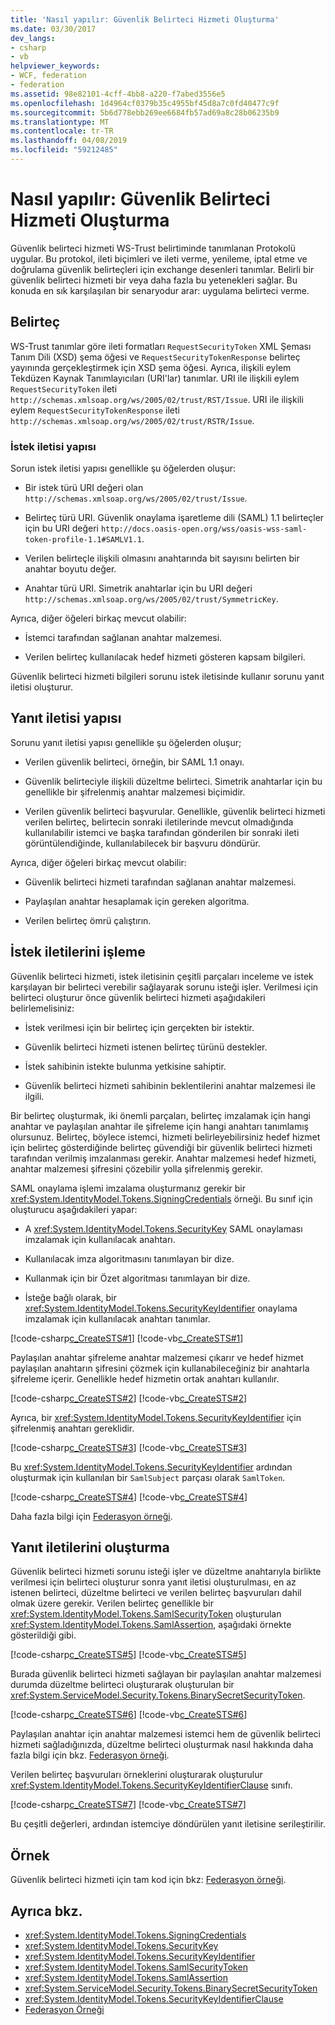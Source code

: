 ```yaml
---
title: 'Nasıl yapılır: Güvenlik Belirteci Hizmeti Oluşturma'
ms.date: 03/30/2017
dev_langs:
- csharp
- vb
helpviewer_keywords:
- WCF, federation
- federation
ms.assetid: 98e82101-4cff-4bb8-a220-f7abed3556e5
ms.openlocfilehash: 1d4964cf0379b35c4955bf45d8a7c0fd40477c9f
ms.sourcegitcommit: 5b6d778ebb269ee6684fb57ad69a8c28b06235b9
ms.translationtype: MT
ms.contentlocale: tr-TR
ms.lasthandoff: 04/08/2019
ms.locfileid: "59212485"
---
```

# <a name="how-to-create-a-security-token-service"></a>Nasıl yapılır: Güvenlik Belirteci Hizmeti Oluşturma
Güvenlik belirteci hizmeti WS-Trust belirtiminde tanımlanan Protokolü uygular. Bu protokol, ileti biçimleri ve ileti verme, yenileme, iptal etme ve doğrulama güvenlik belirteçleri için exchange desenleri tanımlar. Belirli bir güvenlik belirteci hizmeti bir veya daha fazla bu yetenekleri sağlar. Bu konuda en sık karşılaşılan bir senaryodur arar: uygulama belirteci verme.  
  
## <a name="issuing-tokens"></a>Belirteç  
 WS-Trust tanımlar göre ileti formatları `RequestSecurityToken` XML Şeması Tanım Dili (XSD) şema öğesi ve `RequestSecurityTokenResponse` belirteç yayınında gerçekleştirmek için XSD şema öğesi. Ayrıca, ilişkili eylem Tekdüzen Kaynak Tanımlayıcıları (URI'lar) tanımlar. URI ile ilişkili eylem `RequestSecurityToken` ileti `http://schemas.xmlsoap.org/ws/2005/02/trust/RST/Issue`. URI ile ilişkili eylem `RequestSecurityTokenResponse` ileti `http://schemas.xmlsoap.org/ws/2005/02/trust/RSTR/Issue`.  
  
### <a name="request-message-structure"></a>İstek iletisi yapısı  
 Sorun istek iletisi yapısı genellikle şu öğelerden oluşur:  
  
-   Bir istek türü URI değeri olan `http://schemas.xmlsoap.org/ws/2005/02/trust/Issue`.
  
-   Belirteç türü URI. Güvenlik onaylama işaretleme dili (SAML) 1.1 belirteçler için bu URI değeri `http://docs.oasis-open.org/wss/oasis-wss-saml-token-profile-1.1#SAMLV1.1`.  
  
-   Verilen belirteçle ilişkili olmasını anahtarında bit sayısını belirten bir anahtar boyutu değer.  
  
-   Anahtar türü URI. Simetrik anahtarlar için bu URI değeri `http://schemas.xmlsoap.org/ws/2005/02/trust/SymmetricKey`.  
  
 Ayrıca, diğer öğeleri birkaç mevcut olabilir:  
  
-   İstemci tarafından sağlanan anahtar malzemesi.  
  
-   Verilen belirteç kullanılacak hedef hizmeti gösteren kapsam bilgileri.  
  
 Güvenlik belirteci hizmeti bilgileri sorunu istek iletisinde kullanır sorunu yanıt iletisi oluşturur.  
  
## <a name="response-message-structure"></a>Yanıt iletisi yapısı  
 Sorunu yanıt iletisi yapısı genellikle şu öğelerden oluşur;  
  
-   Verilen güvenlik belirteci, örneğin, bir SAML 1.1 onayı.  
  
-   Güvenlik belirteciyle ilişkili düzeltme belirteci. Simetrik anahtarlar için bu genellikle bir şifrelenmiş anahtar malzemesi biçimidir.  
  
-   Verilen güvenlik belirteci başvurular. Genellikle, güvenlik belirteci hizmeti verilen belirteç, belirtecin sonraki iletilerinde mevcut olmadığında kullanılabilir istemci ve başka tarafından gönderilen bir sonraki ileti görüntülendiğinde, kullanılabilecek bir başvuru döndürür.  
  
 Ayrıca, diğer öğeleri birkaç mevcut olabilir:  
  
-   Güvenlik belirteci hizmeti tarafından sağlanan anahtar malzemesi.  
  
-   Paylaşılan anahtar hesaplamak için gereken algoritma.  
  
-   Verilen belirteç ömrü çalıştırın.  
  
## <a name="processing-request-messages"></a>İstek iletilerini işleme  
 Güvenlik belirteci hizmeti, istek iletisinin çeşitli parçaları inceleme ve istek karşılayan bir belirteci verebilir sağlayarak sorunu isteği işler. Verilmesi için belirteci oluşturur önce güvenlik belirteci hizmeti aşağıdakileri belirlemelisiniz:  
  
-   İstek verilmesi için bir belirteç için gerçekten bir istektir.  
  
-   Güvenlik belirteci hizmeti istenen belirteç türünü destekler.  
  
-   İstek sahibinin istekte bulunma yetkisine sahiptir.  
  
-   Güvenlik belirteci hizmeti sahibinin beklentilerini anahtar malzemesi ile ilgili.  
  
 Bir belirteç oluşturmak, iki önemli parçaları, belirteç imzalamak için hangi anahtar ve paylaşılan anahtar ile şifreleme için hangi anahtarı tanımlamış olursunuz. Belirteç, böylece istemci, hizmeti belirleyebilirsiniz hedef hizmet için belirteç gösterdiğinde belirteç güvendiği bir güvenlik belirteci hizmeti tarafından verilmiş imzalanması gerekir. Anahtar malzemesi hedef hizmeti, anahtar malzemesi şifresini çözebilir yolla şifrelenmiş gerekir.  
  
 SAML onaylama işlemi imzalama oluşturmanız gerekir bir <xref:System.IdentityModel.Tokens.SigningCredentials> örneği. Bu sınıf için oluşturucu aşağıdakileri yapar:  
  
-   A <xref:System.IdentityModel.Tokens.SecurityKey> SAML onaylaması imzalamak için kullanılacak anahtarı.  
  
-   Kullanılacak imza algoritmasını tanımlayan bir dize.  
  
-   Kullanmak için bir Özet algoritması tanımlayan bir dize.  
  
-   İsteğe bağlı olarak, bir <xref:System.IdentityModel.Tokens.SecurityKeyIdentifier> onaylama imzalamak için kullanılacak anahtarı tanımlar.  
  
 [!code-csharp[c_CreateSTS#1](../../../../samples/snippets/csharp/VS_Snippets_CFX/c_creatests/cs/source.cs#1)]
 [!code-vb[c_CreateSTS#1](../../../../samples/snippets/visualbasic/VS_Snippets_CFX/c_creatests/vb/source.vb#1)]  
  
 Paylaşılan anahtar şifreleme anahtar malzemesi çıkarır ve hedef hizmet paylaşılan anahtarın şifresini çözmek için kullanabileceğiniz bir anahtarla şifreleme içerir. Genellikle hedef hizmetin ortak anahtarı kullanılır.  
  
 [!code-csharp[c_CreateSTS#2](../../../../samples/snippets/csharp/VS_Snippets_CFX/c_creatests/cs/source.cs#2)]
 [!code-vb[c_CreateSTS#2](../../../../samples/snippets/visualbasic/VS_Snippets_CFX/c_creatests/vb/source.vb#2)]  
  
 Ayrıca, bir <xref:System.IdentityModel.Tokens.SecurityKeyIdentifier> için şifrelenmiş anahtarı gereklidir.  
  
 [!code-csharp[c_CreateSTS#3](../../../../samples/snippets/csharp/VS_Snippets_CFX/c_creatests/cs/source.cs#3)]
 [!code-vb[c_CreateSTS#3](../../../../samples/snippets/visualbasic/VS_Snippets_CFX/c_creatests/vb/source.vb#3)]  
  
 Bu <xref:System.IdentityModel.Tokens.SecurityKeyIdentifier> ardından oluşturmak için kullanılan bir `SamlSubject` parçası olarak `SamlToken`.  
  
 [!code-csharp[c_CreateSTS#4](../../../../samples/snippets/csharp/VS_Snippets_CFX/c_creatests/cs/source.cs#4)]
 [!code-vb[c_CreateSTS#4](../../../../samples/snippets/visualbasic/VS_Snippets_CFX/c_creatests/vb/source.vb#4)]  
  
 Daha fazla bilgi için [Federasyon örneği](../../../../docs/framework/wcf/samples/federation-sample.md).  
  
## <a name="creating-response-messages"></a>Yanıt iletilerini oluşturma  
 Güvenlik belirteci hizmeti sorunu isteği işler ve düzeltme anahtarıyla birlikte verilmesi için belirteci oluşturur sonra yanıt iletisi oluşturulması, en az istenen belirteci, düzeltme belirteci ve verilen belirteç başvuruları dahil olmak üzere gerekir. Verilen belirteç genellikle bir <xref:System.IdentityModel.Tokens.SamlSecurityToken> oluşturulan <xref:System.IdentityModel.Tokens.SamlAssertion>, aşağıdaki örnekte gösterildiği gibi.  
  
 [!code-csharp[c_CreateSTS#5](../../../../samples/snippets/csharp/VS_Snippets_CFX/c_creatests/cs/source.cs#5)]
 [!code-vb[c_CreateSTS#5](../../../../samples/snippets/visualbasic/VS_Snippets_CFX/c_creatests/vb/source.vb#5)]  
  
 Burada güvenlik belirteci hizmeti sağlayan bir paylaşılan anahtar malzemesi durumda düzeltme belirteci oluşturarak oluşturulan bir <xref:System.ServiceModel.Security.Tokens.BinarySecretSecurityToken>.  
  
 [!code-csharp[c_CreateSTS#6](../../../../samples/snippets/csharp/VS_Snippets_CFX/c_creatests/cs/source.cs#6)]
 [!code-vb[c_CreateSTS#6](../../../../samples/snippets/visualbasic/VS_Snippets_CFX/c_creatests/vb/source.vb#6)]  
  
 Paylaşılan anahtar için anahtar malzemesi istemci hem de güvenlik belirteci hizmeti sağladığınızda, düzeltme belirteci oluşturmak nasıl hakkında daha fazla bilgi için bkz. [Federasyon örneği](../../../../docs/framework/wcf/samples/federation-sample.md).  
  
 Verilen belirteç başvuruları örneklerini oluşturarak oluşturulur <xref:System.IdentityModel.Tokens.SecurityKeyIdentifierClause> sınıfı.  
  
 [!code-csharp[c_CreateSTS#7](../../../../samples/snippets/csharp/VS_Snippets_CFX/c_creatests/cs/source.cs#7)]
 [!code-vb[c_CreateSTS#7](../../../../samples/snippets/visualbasic/VS_Snippets_CFX/c_creatests/vb/source.vb#7)]  
  
 Bu çeşitli değerleri, ardından istemciye döndürülen yanıt iletisine serileştirilir.  
  
## <a name="example"></a>Örnek  
 Güvenlik belirteci hizmeti için tam kod için bkz: [Federasyon örneği](../../../../docs/framework/wcf/samples/federation-sample.md).  
  
## <a name="see-also"></a>Ayrıca bkz.

- <xref:System.IdentityModel.Tokens.SigningCredentials>
- <xref:System.IdentityModel.Tokens.SecurityKey>
- <xref:System.IdentityModel.Tokens.SecurityKeyIdentifier>
- <xref:System.IdentityModel.Tokens.SamlSecurityToken>
- <xref:System.IdentityModel.Tokens.SamlAssertion>
- <xref:System.ServiceModel.Security.Tokens.BinarySecretSecurityToken>
- <xref:System.IdentityModel.Tokens.SecurityKeyIdentifierClause>
- [Federasyon Örneği](../../../../docs/framework/wcf/samples/federation-sample.md)
